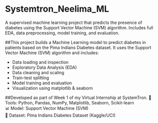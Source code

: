 # Systemtron_Neelima_ML
A supervised machine learning project that predicts the presence of diabetes using the Support Vector Machine (SVM) algorithm. Includes full EDA, data preprocessing, model training, and evaluation.

##This project builds a Machine Learning model to predict diabetes in patients based on the Pima Indians Diabetes dataset. It uses the Support Vector Machine (SVM) algorithm and includes:
- Data loading and inspection
- Exploratory Data Analysis (EDA)
- Data cleaning and scaling
- Train-test splitting
- Model training and evaluation
- Visualization using matplotlib & seaborn

##Developed as part of Week 1 of my Virtual Internship at SystemTron.
🔧 Tools: Python, Pandas, NumPy, Matplotlib, Seaborn, Scikit-learn  
📊 Model: Support Vector Machine (SVM)  
🧪 Dataset: Pima Indians Diabetes Dataset (Kaggle/UCI)
